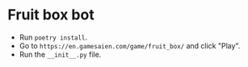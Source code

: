 Fruit box bot
=============

- Run `poetry install`.
- Go to `https://en.gamesaien.com/game/fruit_box/` and click "Play".
- Run the `__init__.py` file.

